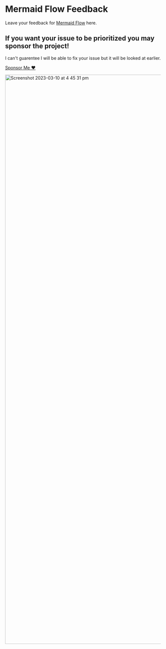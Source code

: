 # Mermaid Flow Feedback
Leave your feedback for [Mermaid Flow](www.mermaidflow.app) here.

## If you want your issue to be prioritized you may sponsor the project!

I can't guarentee I will be able to fix your issue but it will be looked at earlier.

[Sponsor Me ❤️](https://github.com/sponsors/ted-marozzi)


<img width="1840" alt="Screenshot 2023-03-10 at 4 45 31 pm" src="https://user-images.githubusercontent.com/38032037/224233628-c1844ad0-6b6d-41d5-ad77-a2b0084c5444.png">
